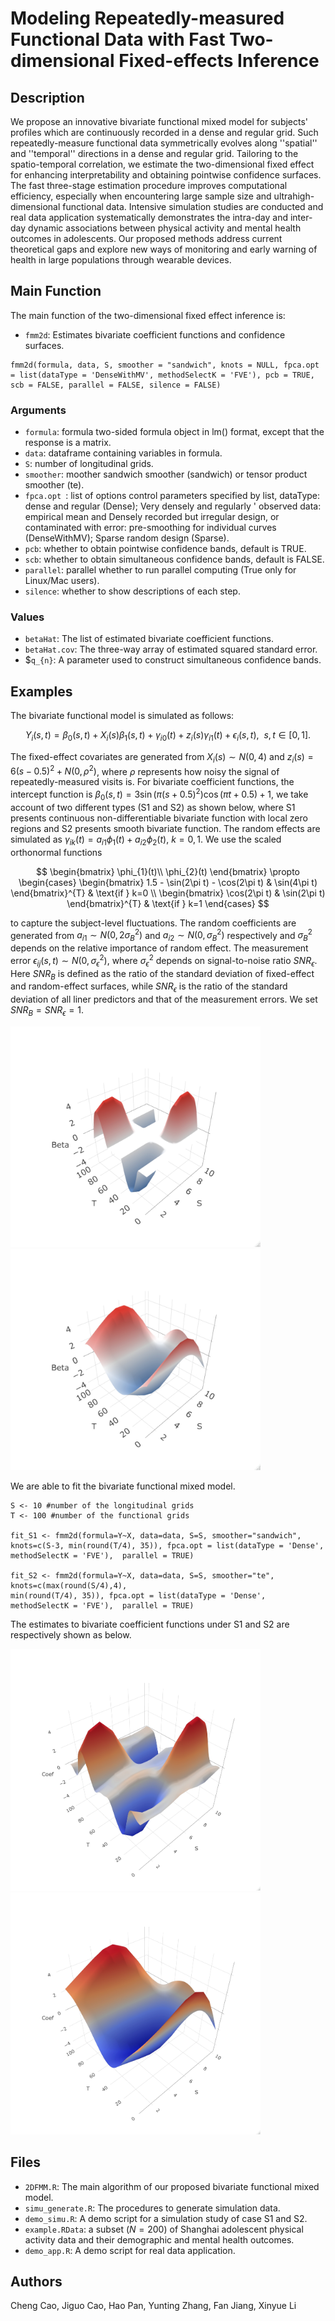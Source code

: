 # Modeling Repeatedly-measured Functional Data with Fast Two-dimensional Fixed-effects Inference


## Description
We propose an innovative bivariate functional mixed model for subjects' profiles which are continuously recorded in a dense and regular grid. Such repeatedly-measure functional data symmetrically evolves along ''spatial'' and ''temporal'' directions in a dense and regular grid. Tailoring to the spatio-temporal correlation, we estimate the two-dimensional fixed effect for enhancing interpretability and obtaining pointwise confidence surfaces. The fast three-stage estimation procedure improves computational efficiency, especially when encountering large sample size and ultrahigh-dimensional functional data. Intensive simulation studies are conducted and real data application systematically demonstrates the intra-day and inter-day dynamic associations between physical activity and mental health outcomes in adolescents. Our proposed methods address current theoretical gaps and explore new ways of monitoring and early warning of health in large populations through wearable devices.


## Main Function
The main function of the two-dimensional fixed effect inference is: 

* `fmm2d`: Estimates bivariate coefficient functions and confidence surfaces.

```
fmm2d(formula, data, S, smoother = "sandwich", knots = NULL, fpca.opt = list(dataType = 'DenseWithMV', methodSelectK = 'FVE'), pcb = TRUE, scb = FALSE, parallel = FALSE, silence = FALSE)
``` 

### Arguments 
* `formula`: formula two-sided formula object in lm() format, except that the response is a matrix.
* `data`:  dataframe containing variables in formula.
* `S`: number of longitudinal grids.
* `smoother`: moother sandwich smoother (sandwich) or tensor product smoother (te).
* `fpca.opt `: list of options control parameters specified by list, dataType: dense and regular (Dense); Very densely and regularly ' observed data: empirical mean and Densely recorded but irregular design, or contaminated with error: pre-smoothing for individual curves (DenseWithMV); Sparse random design (Sparse).
* `pcb`: whether to obtain pointwise confidence bands, default is TRUE.
* `scb`: whether to obtain simultaneous confidence bands, default is FALSE.
* `parallel`: parallel whether to run parallel computing (True only for Linux/Mac users).
* `silence`: whether to show descriptions of each step.

### Values
* `betaHat`: The list of estimated bivariate coefficient functions.
* `betaHat.cov`: The three-way array of estimated squared standard error. 
* $`q_{n}`: A parameter used to construct simultaneous confidence bands.

## Examples

The bivariate functional model is simulated as follows:

$$Y_{i}(s,t) = \beta_{0}(s,t) + X_{i}(s)\beta_{1}(s,t) + \gamma_{i0}(t) + z_{i}(s)\gamma_{i1}(t) + \epsilon_{i}(s, t), \ \ s, t \in [0, 1].$$

The fixed-effect covariates are generated from $X_{i}(s) \sim N(0, 4)$ and $z_{i}(s) = 6(s-0.5)^{2} + N(0,\rho^{2})$, where $\rho$ represents how noisy the signal of repeatedly-measured visits is. For bivariate coefficient functions, the intercept function is  $\beta_{0}(s,t) = 3\sin(\pi(s+0.5)^{2})\cos(\pi t+0.5) + 1$, we take account of two different types (S1 and S2) as shown below, where S1 presents continuous non-differentiable bivariate function with local zero regions and S2 presents smooth bivariate function. The random effects are simulated as $\gamma_{ik}(t) = a_{i1}\phi_{1}(t) + a_{i2}\phi_{2}(t)$, $k=0,1$. We use the scaled orthonormal functions

$$
\begin{bmatrix}
\phi_{1}(t)\\
\phi_{2}(t)
\end{bmatrix}
\propto
\begin{cases}
\begin{bmatrix}
1.5 - \sin(2\pi t) - \cos(2\pi t) & \sin(4\pi t)
\end{bmatrix}^{T} & \text{if } k=0 \\
\begin{bmatrix}
\cos(2\pi t) & \sin(2\pi t) 
\end{bmatrix}^{T}  & \text{if } k=1
\end{cases}
$$

to capture the subject-level fluctuations. The random coefficients are generated from $a_{i1} \sim N(0, 2\sigma_{B}^{2})$ and $a_{i2} \sim N(0, \sigma_{B}^{2})$ respectively and $\sigma_{B}^{2}$ depends on the relative importance of random effect. The measurement error $\epsilon_{ij}(s,t) \sim N(0, \sigma_{\epsilon}^{2})$, where $\sigma_{\epsilon}^{2}$ depends on signal-to-noise ratio $SNR_{\epsilon}$. Here $SNR_{B}$ is defined as the ratio of the standard deviation of fixed-effect and random-effect surfaces, while $SNR_{\epsilon}$ is the ratio of the standard deviation of all liner predictors and that of the measurement errors. We set $SNR_{B} = SNR_{\epsilon} = 1$.


<p float="left">
  <img src="https://github.com/Cheng-0621/2DFMM/blob/main/figures/3Dbeta_trueS1.jpeg" width="400" /> 
  <img src="https://github.com/Cheng-0621/2DFMM/blob/main/figures/3Dbeta_trueS2.jpeg" width="400" />
</p>


We are able to fit the bivariate functional mixed model. 

```  
S <- 10 #number of the longitudinal grids
T <- 100 #number of the functional grids

fit_S1 <- fmm2d(formula=Y~X, data=data, S=S, smoother="sandwich", knots=c(S-3, min(round(T/4), 35)), fpca.opt = list(dataType = 'Dense', methodSelectK = 'FVE'),  parallel = TRUE)
 
fit_S2 <- fmm2d(formula=Y~X, data=data, S=S, smoother="te", knots=c(max(round(S/4),4),
min(round(T/4), 35)), fpca.opt = list(dataType = 'Dense', methodSelectK = 'FVE'),  parallel = TRUE)
```

The estimates to bivariate coefficient functions under S1 and S2 are respectively shown as below.

<p float="left">
  <img src="https://github.com/Cheng-0621/2DFMM/blob/main/figures/3Dbeta_estS1.jpeg" width="400" /> 
  <img src="https://github.com/Cheng-0621/2DFMM/blob/main/figures/3Dbeta_estS2.jpeg" width="400" />
</p>

## Files 
* `2DFMM.R`: The main algorithm of our proposed bivariate functional mixed model.
* `simu_generate.R`: The procedures to generate simulation data.
* `demo_simu.R`: A demo script for a simulation study of case S1 and S2.
* `example.RData`: a subset ($N=200$) of Shanghai adolescent physical activity data and their demographic and mental health outcomes. 
* `demo_app.R`: A demo script for real data application. 

## Authors
Cheng Cao, Jiguo Cao, Hao Pan, Yunting Zhang, Fan Jiang, Xinyue Li 

